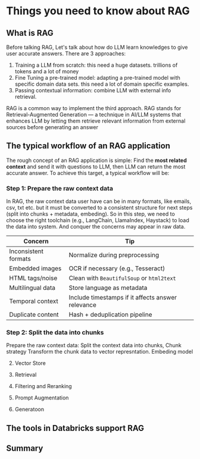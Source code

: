 # Things you need to know about RAG

## What is RAG

Before talking RAG, Let's talk about how do LLM learn knowledges to give user accurate answers. There are 3 approaches:

1. Training a LLM from scratch: this need a huge datasets. trillions of tokens and a lot of money
2. Fine Tuning a pre-trained model: adapting a pre-trained model with specific domain data sets. this need a lot of
   domain specific examples.
3. Passing contextual information: combine LLM with external info retrieval.

RAG is a common way to implement the third approach. RAG stands for Retrieval-Augmented Generation — a technique in
AI/LLM systems that enhances LLM by letting them retrieve relevant information from external sources before generating
an answer

## The typical workflow of an RAG application

The rough concept of an RAG application is simple: Find the **most related context** and send it with questions to LLM,
then LLM can return the most accurate answer. To achieve this target, a typical workflow will be:

### Step 1: Prepare the raw context data

In RAG, the raw context data user have can be in many formats, like emails, csv, txt etc. but it must be converted to a
consistent structure for next steps (split into chunks + metadata, embeding). So in this step, we need to choose the
right toolchain (e.g., LangChain, LlamaIndex, Haystack) to load the data into system. And conquer the concerns may
appear in raw data.

| Concern              | Tip                                               |
| -------------------- | ------------------------------------------------- |
| Inconsistent formats | Normalize during preprocessing                    |
| Embedded images      | OCR if necessary (e.g., Tesseract)                |
| HTML tags/noise      | Clean with `BeautifulSoup` or `html2text`         |
| Multilingual data    | Store language as metadata                        |
| Temporal context     | Include timestamps if it affects answer relevance |
| Duplicate content    | Hash + deduplication pipeline                     |

### Step 2: Split the data into chunks

Prepare the raw context data: Split the context data into chunks, Chunk strategy Transform the chunk data to vector
represntation. Embeding model

2. Vector Store

3. Retrieval

4. Filtering and Reranking

5. Prompt Augmentation

6. Generatoon

## The tools in Databricks support RAG

## Summary
